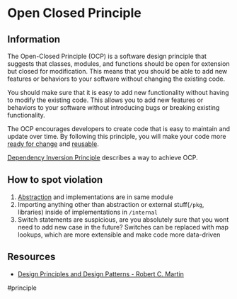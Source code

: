 # Open Closed Principle

## Information

The Open-Closed Principle (OCP) is a software design principle that suggests that classes, modules, and functions should be open for extension but closed for modification. This means that you should be able to add new features or behaviors to your software without changing the existing code.

You should make sure that it is easy to add new functionality without having to modify the existing code. This allows you to add new features or behaviors to your software without introducing bugs or breaking existing functionality.

The OCP encourages developers to create code that is easy to maintain and update over time. By following this principle, you will make your code more [ready for change](https://github.com/vimcki/design-principles/blob/master/Ready%20for%20Change.md) and [reusable](https://github.com/vimcki/design-principles/blob/master/Reusability.md). 

[Dependency Inversion Principle](https://github.com/vimcki/design-principles/blob/master/Dependency%20Inversion%20Principle.md) describes a way to achieve OCP.

## How to spot violation

1. [Abstraction](https://github.com/vimcki/design-principles/blob/master/Abstraction.md) and implementations are in same module
1. Importing anything other than abstraction or external stuff(`/pkg`, libraries) inside of implementations in `/internal`
1. Switch statements are suspicious, are you absolutely sure that you wont need to add new case in the future? Switches can be replaced with map lookups, which are more extensible and make code more data-driven

## Resources

- [Design Principles and Design Patterns - Robert C. Martin](http://staff.cs.utu.fi/~jounsmed/doos_06/material/DesignPrinciplesAndPatterns.pdf)

#principle
